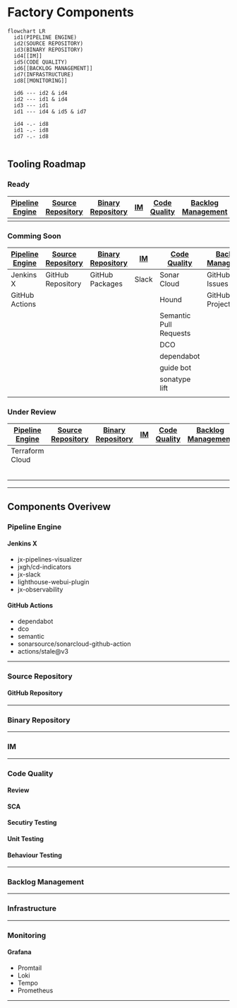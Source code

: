 # Factory Components
<!-- TODO: Description of factory components -->

```mermaid
flowchart LR
  id1(PIPELINE ENGINE)
  id2(SOURCE REPOSITORY)
  id3(BINARY REPOSITORY)
  id4[[IM]]
  id5(CODE QUALITY)
  id6[[BACKLOG MANAGEMENT]]
  id7(INFRASTRUCTURE)
  id8[[MONITORING]]
  
  id6 --- id2 & id4
  id2 --- id1 & id4
  id3 --- id1
  id1 --- id4 & id5 & id7
  
  id4 -.- id8
  id1 -.- id8
  id7 -.- id8
  
```


## Tooling Roadmap
<!-- TODO: Description of the tooling roadmap -->


 <!--
```mermaid
flowchart LR
  id0(GitHub Actions)
  id1(Jenkins X)
  id2(GitHub Repository)
  id3(GitHub Packages)
  id4(Slack)
  id5(CODE QUALITY)
  id6(GitHub Issues)
  id7(INFRASTRUCTURE)
  id8[[MONITORING]]
  
  id6 --- id2 & id4
  id2 --- id1 & id4 & id0
  id3 --- id1
  id1 --- id4 & id5 & id7
  id0 --- id5
  
  id4 -.- id8
  id1 -.- id8
  id7 -.- id8
  
```
-->

### Ready 

| [Pipeline Engine](#pipeline-engine) | [Source Repository](#source-repository) | [Binary Repository](#binary-repository) | [IM](#im) | [Code Quality](#code-quality) | [Backlog Management](#backlog-management) | [Infrastructure](#infrastructure) | [Monitoring](#monitoring) |
| --- | --- | --- | --- | --- | --- | --- | --- |
|  |  |  |  |  |  |  |  |

### Comming Soon

| [Pipeline Engine](#pipeline-engine) | [Source Repository](#source-repository) | [Binary Repository](#binary-repository) | [IM](#im) | [Code Quality](#code-quality) | [Backlog Management](#backlog-management) | [Infrastructure](#infrastructure) | [Monitoring](#monitoring) |
| --- | --- | --- | --- | --- | --- | --- | --- |
| Jenkins X | GitHub Repository | GitHub Packages | Slack | Sonar Cloud | GitHub Issues | GCP | Grafana |
| GitHub Actions |  |  |  | Hound | GitHub Projects |  | jx Dashboard |
|  |  |  |  | Semantic Pull Requests |  |  | Lighthouse UI |
|  |  |  |  | DCO |  |  |  |
|  |  |  |  | dependabot |  |  |  |
|  |  |  |  | guide bot |  |  |  |
|  |  |  |  | sonatype lift |  |  |  |
|  |  |  |  |  |  |  |  |


### Under Review

| [Pipeline Engine](#pipeline-engine) | [Source Repository](#source-repository) | [Binary Repository](#binary-repository) | [IM](#im) | [Code Quality](#code-quality) | [Backlog Management](#backlog-management) | [Infrastructure](#infrastructure) | [Monitoring](#monitoring) |
| --- | --- | --- | --- | --- | --- | --- | --- |
| Terraform Cloud |  |  |  |  |  | Azure | Octant |
|  |  |  |  |  |  | AWS | Lens |
|  |  |  |  |  |  |  |  |

---


## Components Overivew

### Pipeline Engine
<!-- TODO: add description of Pipeline Engine component 


```mermaid
flowchart LR
  id0(GitHub Actions)
  id1(Jenkins X)
  id2(GitHub Repository)
  id3(BINARY REPOSITORY)
  id4(IM)
  id5(CODE QUALITY)
  id7(INFRASTRUCTURE)
  id8(MONITORING)
  
  id2 --- id1 & id4 & id0
  id3 --- id1
  id0 --- id5
  id1 --- id4 & id5 & id7
  
  id4 --- id8
  id1 --- id8
  id7 --- id8
  
```
-->

#### Jenkins X
<!-- TODO: add Jenkins X configuraion -->
- jx-pipelines-visualizer
- jxgh/cd-indicators
- jx-slack
- lighthouse-webui-plugin
- jx-observability

#### GitHub Actions
<!-- TODO: add GitHub Actions configuraion -->
- dependabot
- dco
- semantic
- sonarsource/sonarcloud-github-action
- actions/stale@v3

---

### Source Repository
<!-- TODO: add description of Source Repository component -->

#### GitHub Repository
<!-- TODO: add GitHub Repository configuraion -->

---

### Binary Repository
<!-- TODO: add description of Binary Repository component -->

---

### IM
<!-- TODO: add description of IM component -->

---

### Code Quality
<!-- TODO: add description of Code Quality component -->

#### Review
<!-- TODO: add Review configuraion -->

#### SCA
<!-- TODO: add SCA configuraion -->

#### Secutiry Testing
<!-- TODO: add Secutiry Testing configuraion -->

#### Unit Testing
<!-- TODO: add Unit Testing configuraion -->

#### Behaviour Testing
<!-- TODO: add Behaviour Testing configuraion -->

---

### Backlog Management
<!-- TODO: add description of Backlog Management component -->

---

### Infrastructure
<!-- TODO: add description of Infrastructure component -->

---

### Monitoring
<!-- TODO: add description of Monitoring component -->

#### Grafana
<!-- TODO: add Grafana configuraion -->
- Promtail
- Loki
- Tempo
- Prometheus

---


